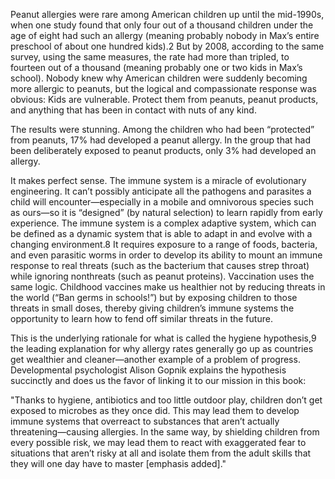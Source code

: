 

Peanut allergies were rare among American children up until the mid-1990s, when one study found that only four out of a thousand children under the age of eight had such an allergy (meaning probably nobody in Max’s entire preschool of about one hundred kids).2 But by 2008, according to the same survey, using the same measures, the rate had more than tripled, to fourteen out of a thousand (meaning probably one or two kids in Max’s school). Nobody knew why American children were suddenly becoming more allergic to peanuts, but the logical and compassionate response was obvious: Kids are vulnerable. Protect them from peanuts, peanut products, and anything that has been in contact with nuts of any kind.

The results were stunning. Among the children who had been “protected” from peanuts, 17% had developed a peanut allergy. In the group that had been deliberately exposed to peanut products, only 3% had developed an allergy.


It makes perfect sense. The immune system is a miracle of evolutionary engineering. It can’t possibly anticipate all the pathogens and parasites a child will encounter—especially in a mobile and omnivorous species such as ours—so it is “designed” (by natural selection) to learn rapidly from early experience. The immune system is a complex adaptive system, which can be defined as a dynamic system that is able to adapt in and evolve with a changing environment.8 It requires exposure to a range of foods, bacteria, and even parasitic worms in order to develop its ability to mount an immune response to real threats (such as the bacterium that causes strep throat) while ignoring nonthreats (such as peanut proteins). Vaccination uses the same logic. Childhood vaccines make us healthier not by reducing threats in the world (“Ban germs in schools!”) but by exposing children to those threats in small doses, thereby giving children’s immune systems the opportunity to learn how to fend off similar threats in the future. 

This is the underlying rationale for what is called the hygiene hypothesis,9 the leading explanation for why allergy rates generally go up as countries get wealthier and cleaner—another example of a problem of progress. Developmental psychologist Alison Gopnik explains the hypothesis succinctly and does us the favor of linking it to our mission in this book: 

"Thanks to hygiene, antibiotics and too little outdoor play, children don’t get exposed to microbes as they once did. This may lead them to develop immune systems that overreact to substances that aren’t actually threatening—causing allergies. In the same way, by shielding children from every possible risk, we may lead them to react with exaggerated fear to situations that aren’t risky at all and isolate them from the adult skills that they will one day have to master [emphasis added]."


